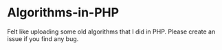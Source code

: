 # Algorithms-in-PHP

Felt like uploading some old algorithms that I did in PHP. Please create an issue if you find any bug.
